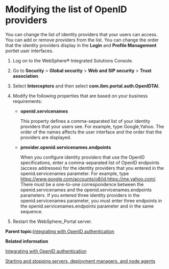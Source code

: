 # Modifying the list of OpenID providers 

You can change the list of identity providers that your users can access. You can add or remove providers from the list. You can change the order that the identity providers display in the **Login** and **Profile Management** portlet user interfaces.

1.  Log on to the WebSphere® Integrated Solutions Console.

2.  Go to **Security** \> **Global security** \> **Web and SIP security** \> **Trust association**.

3.  Select **Interceptors** and then select **com.ibm.portal.auth.OpenIDTAI**.

4.  Modify the following properties that are based on your business requirements:

    -   **openid.servicenames**

        This property defines a comma-separated list of your identity providers that your users see. For example, type Google,Yahoo. The order of the names affects the user interface and the order that the providers are displayed.

    -   **provider.openid.servicenames.endpoints**

        When you configure identity providers that use the OpenID specifications, enter a comma-separated list of OpenID endpoints \(access addresses\) for the identity providers that you entered in the openid.servicenames parameter. For example, type https://www.google.com/accounts/o8/id,https://me.yahoo.com/. There must be a one-to-one correspondence between the openid.servicenames and the openid.servicenames.endpoints parameters. If you entered three identity providers in the openid.servicenames parameter, you must enter three endpoints in the openid.servicenames.endpoints parameter and in the same sequence.

5.  Restart the WebSphere\_Portal server.


**Parent topic:**[Integrating with OpenID authentication](../security/use_openid.md)

**Related information**  


[Integrating with OpenID authentication](../security/use_openid.md)

[Starting and stopping servers, deployment managers, and node agents ](../admin-system/stopstart.md)

